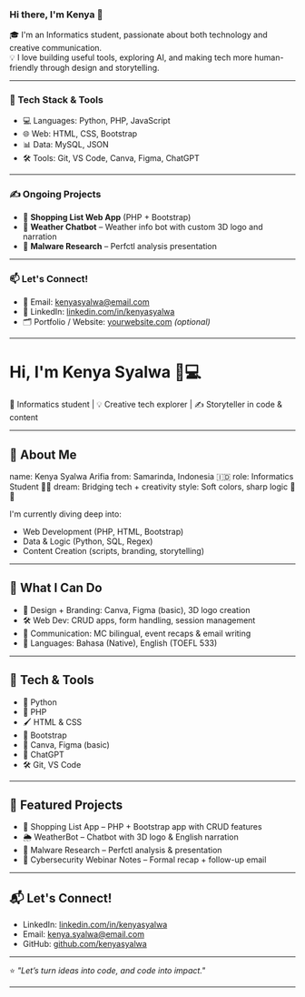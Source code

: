 <!--
**KenyaLim/KenyaLim** is a ✨ _special_ ✨ repository because its `README.md` (this file) appears on your GitHub profile.

Here are some ideas to get you started:

- 🔭 I’m currently working on ...
- 🌱 I’m currently learning ...
- 👯 I’m looking to collaborate on ...
- 🤔 I’m looking for help with ...
- 💬 Ask me about ...
- 📫 How to reach me: ...
- 😄 Pronouns: ...
- ⚡ Fun fact: ...
-->

### Hi there, I'm Kenya 👋

🎓 I'm an Informatics student, passionate about both technology and creative communication.  
💡 I love building useful tools, exploring AI, and making tech more human-friendly through design and storytelling.

---

### 🔧 Tech Stack & Tools
- 💻 Languages: Python, PHP, JavaScript
- 🌐 Web: HTML, CSS, Bootstrap
- 📊 Data: MySQL, JSON
- 🛠️ Tools: Git, VS Code, Canva, Figma, ChatGPT

---

### ✍️ Ongoing Projects
- 🛒 **Shopping List Web App** (PHP + Bootstrap)
- 🤖 **Weather Chatbot** – Weather info bot with custom 3D logo and narration
- 🔐 **Malware Research** – Perfctl analysis presentation

---

### 📫 Let's Connect!
- 📧 Email: kenyasyalwa@email.com
- 💼 LinkedIn: [linkedin.com/in/kenyasyalwa](https://linkedin.com/in/kenyasyalwa)
- 🗂️ Portfolio / Website: [yourwebsite.com](#) *(optional)*

---

# Hi, I'm Kenya Syalwa 🌸💻

🚀 Informatics student | 💡 Creative tech explorer | ✍️ Storyteller in code & content

---

## 🌼 About Me

name: Kenya Syalwa Arifia
from: Samarinda, Indonesia 🇮🇩
role: Informatics Student 👩‍💻
dream: Bridging tech + creativity
style: Soft colors, sharp logic 🌸💙

I'm currently diving deep into:

* Web Development (PHP, HTML, Bootstrap)
* Data & Logic (Python, SQL, Regex)
* Content Creation (scripts, branding, storytelling)

---

## 🧠 What I Can Do

* 🎨 Design + Branding: Canva, Figma (basic), 3D logo creation
* 🛠 Web Dev: CRUD apps, form handling, session management
* 📢 Communication: MC bilingual, event recaps & email writing
* 💬 Languages: Bahasa (Native), English (TOEFL 533)

---

## 🔧 Tech & Tools

* 🐍 Python
* 🐘 PHP
* 🖌️ HTML & CSS
* 💜 Bootstrap
* 🎨 Canva, Figma (basic)
* 🧠 ChatGPT
* 🛠️ Git, VS Code

---

## 📂 Featured Projects

* 🛒 Shopping List App – PHP + Bootstrap app with CRUD features
* 🌦️ WeatherBot – Chatbot with 3D logo & English narration
* 🔐 Malware Research – Perfctl analysis & presentation
* 📄 Cybersecurity Webinar Notes – Formal recap + follow-up email

---

## 📬 Let's Connect!

* LinkedIn: [linkedin.com/in/kenyasyalwa](https://linkedin.com/in/kenyasyalwa)
* Email: [kenya.syalwa@email.com](mailto:kenya.syalwa@email.com)
* GitHub: [github.com/kenyasyalwa](https://github.com/kenyasyalwa)

---

⭐ *"Let’s turn ideas into code, and code into impact."*

---
